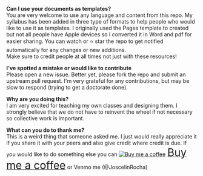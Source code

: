 **Can I use your documents as templates?**     
You are very welcome to use any language and content from this repo. My syllabus has been added in three type of formats to help people who would like to use it as templates. I originally used the Pages template to created but not all people have Apple devices so I converted it in Word and pdf for easier sharing.
You can watch or ⭐ star the repo to get notified automatically for any changes or new additions.      
Make sure to credit people at all times not just with these resources!

**I've spotted a mistake or would like to contribute**   
Please open a new issue. Better yet, please fork the repo and submit an upstream pull request. I'm very grateful for any contributions, but may be slow to respond (trying to get a doctorate done).

**Why are you doing this?**    
I am very excited for teaching my own classes and designing them. I strongly believe that we do not have to reinvent the wheel if not necessary so collective work is important.

**What can you do to thank me?**     
This is a weird thing that someone asked me. I just would really appreciate it if you share it with your peers and also give credit where credit is due.
If you would like to do something else you can <link href="https://fonts.googleapis.com/css?family=Cookie" rel="stylesheet"><a class="bmc-button" target="_blank" href="https://www.buymeacoffee.com/JoscelinRocha"><img src="https://cdn.buymeacoffee.com/buttons/bmc-new-btn-logo.svg" alt="Buy me a coffee"><span style="margin-left:5px;font-size:28px !important;">Buy me a coffee</span></a> or Venmo me (@JoscelinRocha)

